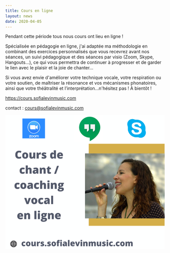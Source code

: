 ```yaml
---
title: Cours en ligne
layout: news
date: 2020-04-05
---
```


Pendant cette période tous nous cours ont lieu en ligne !

Spécialisée en pédagogie en ligne, j'ai adaptée ma méthodologie en combinant des exercices personnalisés que vous recevrez avant nos séances, un suivi pédagogique et des séances par visio (Zoom, Skype, Hangouts...), ce qui vous permettra de continuer à progresser et de garder le lien avec le plaisir et la joie de chanter...

Si vous avez envie d'améliorer votre technique vocale, votre respiration ou votre soutien, de maîtriser la résonance et vos mécanismes phonatoires, ainsi que votre théâtralité et l’interprétation...n'hésitez pas ! À bientôt !

https://cours.sofialevinmusic.com

contact : cours@sofialevinmusic.com


![Cours en ligne](img/cours-en-ligne.png)
